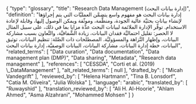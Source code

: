 {
    "type": "glossary",
    "title": "Research Data Management (إدارة بيانات البحث)",
    "definition": "إدارة بيانات البحث هو مفهوم واسع يتضمَّن العمليَّات التي يتم إجراؤها لإنشاء بيانات بحثيَّة عالية الجودة، ومنظَّمة، وموثّقة ويمكن الوصول إليها، وقابلة لإعادة الاستخدام. توفِّر الإدارة الملائمة لبيانات البحث عدَّة مزايا بما في ذلك، على سبيل المثال لا الحصر: تقليل احتماليَّة فقدان البيانات، زيادة الشَّفافيَّة، والتَّعاون بسبب مشاركة البيانات، وإظهار النَّزاهة والمسؤوليَّة. المصطلحات ذات الصِّلة: تنظيم  البيانات، توثيق البيانات، خطة إدارة البيانات، مشاركة البيانات، البيانات الوصفيَّة، إدارة بيانات البحث",
    "related_terms": [
        "Data curation",
        "Data documentation",
        "Data management plan (DMP)",
        "Data sharing",
        "Metadata",
        "Research data management"
    ],
    "references": [
        "CESSDA",
        "Corti et al. (2019) \\_DataManagement"
    ],
    "alt_related_terms": [
        null
    ],
    "drafted_by": [
        "Micah Vandegrift"
    ],
    "reviewed_by": [
        "Helena Hartmann",
        "Tina B. Lonsdorf",
        "Catia M. Oliveira",
        "Julia Wolska"
    ],
    "language": "arabic",
    "translated_by": [
        "Ruwayshid"
    ],
    "translation_reviewed_by": [
        "Ali H. Al-Hoorie",
        "Ahlam Ahmed",
        "Asma Alzahrani",
        "Mohammed Mohsen"
    ]
}